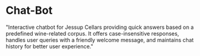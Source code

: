 # Chat-Bot
"Interactive chatbot for Jessup Cellars providing quick answers based on a predefined wine-related corpus. It offers case-insensitive responses, handles user queries with a friendly welcome message, and maintains chat history for better user experience."

